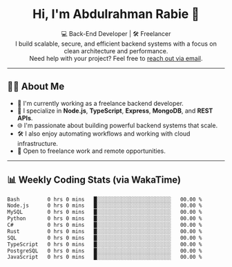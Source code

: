 <h1 align="center">Hi, I'm Abdulrahman Rabie 👋</h1>

<p align="center">
  💻 Back-End Developer | 🛠️ Freelancer <br>
  I build scalable, secure, and efficient backend systems with a focus on clean architecture and performance. <br>
  Need help with your project? Feel free to <a href="mailto:abhishknads.work@gmail.com">reach out via email</a>.
</p>

---

## 🧑‍💻 About Me

- 🔭 I'm currently working as a freelance backend developer.
- 💬 I specialize in **Node.js**, **TypeScript**, **Express**, **MongoDB**, and **REST APIs**.
- 🌐 I'm passionate about building powerful backend systems that scale.
- 🛠️ I also enjoy automating workflows and working with cloud infrastructure.
- 🤝 Open to freelance work and remote opportunities.

---

## 📊 Weekly Coding Stats (via WakaTime)

<!--START_SECTION:waka-->

```txt
Bash         0 hrs 0 mins   █░░░░░░░░░░░░░░░░░░░░░░░░   00.00 %
Node.js      0 hrs 0 mins   █░░░░░░░░░░░░░░░░░░░░░░░░   00.00 %
MySQL        0 hrs 0 mins   █░░░░░░░░░░░░░░░░░░░░░░░░   00.00 %
Python       0 hrs 0 mins   █░░░░░░░░░░░░░░░░░░░░░░░░   00.00 %
C#           0 hrs 0 mins   █░░░░░░░░░░░░░░░░░░░░░░░░   00.00 %
Rust         0 hrs 0 mins   █░░░░░░░░░░░░░░░░░░░░░░░░   00.00 %
SQL          0 hrs 0 mins   █░░░░░░░░░░░░░░░░░░░░░░░░   00.00 %
TypeScript   0 hrs 0 mins   █░░░░░░░░░░░░░░░░░░░░░░░░   00.00 %
PostgreSQL   0 hrs 0 mins   █░░░░░░░░░░░░░░░░░░░░░░░░   00.00 %
JavaScript   0 hrs 0 mins   █░░░░░░░░░░░░░░░░░░░░░░░░   00.00 %

